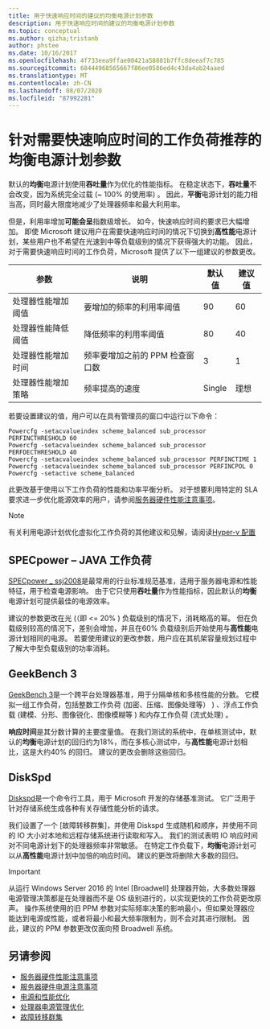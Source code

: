 ```yaml
---
title: 用于快速响应时间的建议的均衡电源计划参数
description: 用于快速响应时间的建议的均衡电源计划参数
ms.topic: conceptual
ms.author: qizha;tristanb
author: phstee
ms.date: 10/16/2017
ms.openlocfilehash: 4f733eea9ffae00421a58881b7ffc8deeaf7c785
ms.sourcegitcommit: 68444968565667f86ee0586ed4c43da4ab24aaed
ms.translationtype: MT
ms.contentlocale: zh-CN
ms.lasthandoff: 08/07/2020
ms.locfileid: "87992281"
---
```

# <a name="recommended-balanced-power-plan-parameters-for-workloads-requiring-quick-response-times"></a>针对需要快速响应时间的工作负荷推荐的均衡电源计划参数

默认的**均衡**电源计划使用**吞吐量**作为优化的性能指标。 在稳定状态下，**吞吐量**不会改变，因为系统完全过载 (~ 100% 的使用率) 。  因此，**平衡**电源计划的能力相当高，同时最大限度地减少了处理器频率和最大利用率。

但是，利用率增加**可能会呈**指数级增长。 如今，快速响应时间的要求已大幅增加。 即使 Microsoft 建议用户在需要快速响应时间的情况下切换到**高性能**电源计划，某些用户也不希望在光速到中等负载级别的情况下获得强大的功能。 因此，对于需要快速响应时间的工作负荷，Microsoft 提供了以下一组建议的参数更改。


| 参数 | 说明 | 默认值 | 建议值 |
|------------------------|--------------------------------------------------------------------------------------------------------------------------------------------------------|----------------------------------------------------------------------------------|-----------------------------------------------------------------------------------------------------------------------------------------------------------|
| 处理器性能增加阈值 | 要增加的频率的利用率阈值 | 90 | 60 |
| 处理器性能降低阈值 | 降低频率的利用率阈值 | 80 | 40 |
| 处理器性能增加时间 | 频率要增加之前的 PPM 检查窗口数 | 3 | 1 |
| 处理器性能增加策略 | 频率提高的速度 | Single | 理想 |

若要设置建议的值，用户可以在具有管理员的窗口中运行以下命令：

``` syntax
Powercfg -setacvalueindex scheme_balanced sub_processor PERFINCTHRESHOLD 60
Powercfg -setacvalueindex scheme_balanced sub_processor PERFDECTHRESHOLD 40
Powercfg -setacvalueindex scheme_balanced sub_processor PERFINCTIME 1
Powercfg -setacvalueindex scheme_balanced sub_processor PERFINCPOL 0
Powercfg -setactive scheme_balanced
```

此更改基于使用以下工作负荷的性能和功率平衡分析。 对于想要利用特定的 SLA 要求进一步优化能源效率的用户，请参阅[服务器硬件性能注意事项](../power.md)。

>[!Note]
> 有关利用电源计划优化虚拟化工作负荷的其他建议和见解，请阅读[Hyper-v 配置](../../role/hyper-v-server/configuration.md)

## <a name="specpower--java-workload"></a>SPECpower – JAVA 工作负荷

[SPECpower \_ ssj2008](http://spec.org/power_ssj2008/)是最常用的行业标准规范基准，适用于服务器电源和性能特征，用于检查电源影响。 由于它只使用**吞吐量**作为性能指标，因此默认的**均衡**电源计划可提供最佳的电源效率。

建议的参数更改在光 (（即 <= 20% ) 负载级别的情况下，消耗略高的幂。 但在负载级别较高的情况下，差别会增加，并且在60% 负载级别后开始使用与**高性能**电源计划相同的电源。 若要使用建议的更改参数，用户应在其机架容量规划过程中了解大中型负载级别的功率消耗。

## <a name="geekbench-3"></a>GeekBench 3

[GeekBench 3](http://www.geekbench.com/geekbench3/)是一个跨平台处理器基准，用于分隔单核和多核性能的分数。 它模拟一组工作负荷，包括整数工作负荷 (加密、压缩、图像处理等） ) 、浮点工作负载 (建模、分形、图像锐化、图像模糊等 ) 和内存工作负荷 (流式处理) 。

**响应时间**是其分数计算的主要度量值。 在我们测试的系统中，在单核测试中，默认的**均衡**电源计划的回归约为18%，而在多核心测试中，与**高性能**电源计划相比，这是大约40% 的回归。 建议的更改会删除这些回归。

## <a name="diskspd"></a>DiskSpd

[Diskspd](https://en.wikipedia.org/wiki/Diskspd)是一个命令行工具，用于 Microsoft 开发的存储基准测试。 它广泛用于针对存储系统生成各种有关存储性能分析的请求。

我们设置了一个 [故障转移群集]，并使用 Diskspd 生成随机和顺序，并使用不同的 IO 大小对本地和远程存储系统进行读取和写入。 我们的测试表明 IO 响应时间对不同电源计划下的处理器频率非常敏感。 在特定工作负载下，**均衡**电源计划可以从**高性能**电源计划中加倍的响应时间。 建议的更改将删除大多数的回归。

>[!Important]
>从运行 Windows Server 2016 的 Intel [Broadwell] 处理器开始，大多数处理器电源管理决策都是在处理器而不是 OS 级别进行的，以实现更快的工作负荷更改原声。 操作系统使用的旧 PPM 参数对实际频率决策的影响最小，但如果处理器应能达到电源或性能，或者将最小和最大频率限制为，则不会对其进行限制。 因此，建议的 PPM 参数更改仅面向预 Broadwell 系统。

## <a name="see-also"></a>另请参阅
- [服务器硬件性能注意事项](../index.md)
- [服务器硬件电源注意事项](../power.md)
- [电源和性能优化](power-performance-tuning.md)
- [处理器电源管理优化](processor-power-management-tuning.md)
- [故障转移群集](/previous-versions/windows/it-pro/windows-server-2008-R2-and-2008/cc725923(v=ws.10))